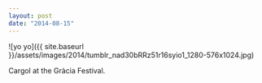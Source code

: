 ```yaml
---
layout: post
date: "2014-08-15"
---
```


![yo yo]({{ site.baseurl }}/assets/images/2014/tumblr_nad30bRRz51r16syio1_1280-576x1024.jpg)

Cargol at the Gràcia Festival.
